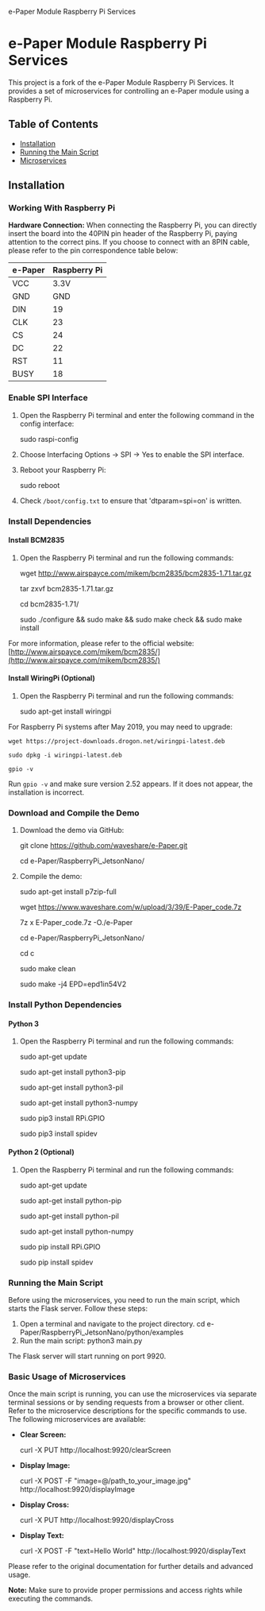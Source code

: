 e-Paper Module Raspberry Pi Services

e-Paper Module Raspberry Pi Services
====================================

This project is a fork of the e-Paper Module Raspberry Pi Services. It provides a set of microservices for controlling an e-Paper module using a Raspberry Pi.

Table of Contents
-----------------

*   [Installation](#installation)
*   [Running the Main Script](#running-the-main-script)
*   [Microservices](#microservices)


Installation
------------

### Working With Raspberry Pi

**Hardware Connection:** When connecting the Raspberry Pi, you can directly insert the board into the 40PIN pin header of the Raspberry Pi, paying attention to the correct pins. If you choose to connect with an 8PIN cable, please refer to the pin correspondence table below:

| e-Paper | Raspberry Pi |
|---------|--------------|
| VCC     | 3.3V         |
| GND     | GND          |
| DIN     | 19           |
| CLK     | 23           |
| CS      | 24           |
| DC      | 22           |
| RST     | 11           |
| BUSY    | 18           |



### Enable SPI Interface

1.  Open the Raspberry Pi terminal and enter the following command in the config interface:

    sudo raspi-config

3.  Choose Interfacing Options -> SPI -> Yes to enable the SPI interface.
4.  Reboot your Raspberry Pi:

    sudo reboot

6.  Check `/boot/config.txt` to ensure that 'dtparam=spi=on' is written.

### Install Dependencies

#### Install BCM2835

1.  Open the Raspberry Pi terminal and run the following commands:

    wget http://www.airspayce.com/mikem/bcm2835/bcm2835-1.71.tar.gz

    tar zxvf bcm2835-1.71.tar.gz

    cd bcm2835-1.71/

    sudo ./configure && sudo make && sudo make check && sudo make install

For more information, please refer to the official website: [http://www.airspayce.com/mikem/bcm2835/](http://www.airspayce.com/mikem/bcm2835/)

#### Install WiringPi (Optional)

1.  Open the Raspberry Pi terminal and run the following commands:

    sudo apt-get install wiringpi

For Raspberry Pi systems after May 2019, you may need to upgrade:

    wget https://project-downloads.drogon.net/wiringpi-latest.deb

    sudo dpkg -i wiringpi-latest.deb

    gpio -v

Run `gpio -v` and make sure version 2.52 appears. If it does not appear, the installation is incorrect.

### Download and Compile the Demo

1.  Download the demo via GitHub:

    git clone https://github.com/waveshare/e-Paper.git

    cd e-Paper/RaspberryPi_JetsonNano/

4.  Compile the demo:

    sudo apt-get install p7zip-full

    wget  https://www.waveshare.com/w/upload/3/39/E-Paper_code.7z

    7z x E-Paper_code.7z -O./e-Paper

    cd e-Paper/RaspberryPi_JetsonNano/

    cd c

    sudo make clean

    sudo make -j4 EPD=epd1in54V2

### Install Python Dependencies

#### Python 3

1.  Open the Raspberry Pi terminal and run the following commands:

    sudo apt-get update

    sudo apt-get install python3-pip

    sudo apt-get install python3-pil

    sudo apt-get install python3-numpy

    sudo pip3 install RPi.GPIO

    sudo pip3 install spidev

#### Python 2 (Optional)

1.  Open the Raspberry Pi terminal and run the following commands:

    sudo apt-get update

    sudo apt-get install python-pip

    sudo apt-get install python-pil

    sudo apt-get install python-numpy

    sudo pip install RPi.GPIO

    sudo pip install spidev

### Running the Main Script

Before using the microservices, you need to run the main script, which starts the Flask server. Follow these steps:

1.  Open a terminal and navigate to the project directory.
    cd e-Paper/RaspberryPi_JetsonNano/python/examples
3.  Run the main script:
    python3 main.py

The Flask server will start running on port 9920.

### Basic Usage of Microservices

Once the main script is running, you can use the microservices via separate terminal sessions or by sending requests from a browser or other client. Refer to the microservice descriptions for the specific commands to use.
The following microservices are available:

*   **Clear Screen:**

    curl -X PUT http://localhost:9920/clearScreen

*   **Display Image:**

    curl -X POST -F "image=@/path_to_your_image.jpg" http://localhost:9920/displayImage

*   **Display Cross:**

    curl -X PUT http://localhost:9920/displayCross

*   **Display Text:**

    curl -X POST -F "text=Hello World" http://localhost:9920/displayText


Please refer to the original documentation for further details and advanced usage.

**Note:** Make sure to provide proper permissions and access rights while executing the commands.

